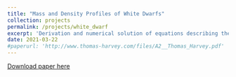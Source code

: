 ```yaml
---
title: "Mass and Density Profiles of White Dwarfs"
collection: projects
permalink: /projects/white_dwarf
excerpt: 'Derivation and numerical solution of equations describing the interior of a white dwarf.'
date: 2021-03-22
#paperurl: 'http://www.thomas-harvey.com/files/A2__Thomas_Harvey.pdf'
---
```


[Download paper here](http://www.thomas-harvey.com/files/A2__Thomas_Harvey.pdf)


